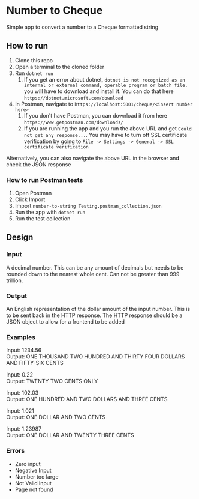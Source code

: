 # Number to Cheque
Simple app to convert a number to a Cheque formatted string

## How to run
1. Clone this repo
2. Open a terminal to the cloned folder
3. Run `dotnet run`
    1. If you get an error about dotnet, `dotnet is not recognized as an internal or external command, operable program or batch file.` you will have to download and install it. You can do that here `https://dotnet.microsoft.com/download`
4. In Postman, navigate to `https://localhost:5001/cheque/<insert number here>`
    1. If you don't have Postman, you can download it from here `https://www.getpostman.com/downloads/`
    2. If you are running the app and you run the above URL and get `Could not get any response...`. You may have to turn off SSL certificate verification by going to `File -> Settings -> General -> SSL certificate verification`

Alternatively, you can also navigate the above URL in the browser and check the JSON response

### How to run Postman tests
1. Open Postman
2. Click Import
3. Import `number-to-string Testing.postman_collection.json`
4. Run the app with `dotnet run`
5. Run the test collection

## Design	
### Input	
A decimal number. This can be any amount of decimals but needs to be rounded down to the nearest whole cent. Can not be greater than 999 trillion.

### Output	
An English representation of the dollar amount of the input number. This is to be sent back in the HTTP response. The HTTP response should be a JSON object to allow for a frontend to be added

### Examples	
Input: 1234.56	<br>
Output: ONE THOUSAND TWO HUNDRED AND THIRTY FOUR DOLLARS AND FIFTY-SIX CENTS	

Input: 0.22	<br>
Output: TWENTY TWO CENTS ONLY	

Input: 102.03 <br>
Output: ONE HUNDRED AND TWO DOLLARS AND THREE CENTS	

Input: 1.021 <br>
Output: ONE DOLLAR AND TWO CENTS	

Input: 1.23987 <br>
Output: ONE DOLLAR AND TWENTY THREE CENTS	

### Errors	
- Zero input
- Negative Input
- Number too large
- Not Valid input
- Page not found